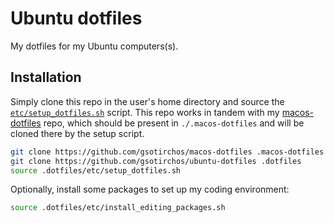 # Ubuntu dotfiles
My dotfiles for my Ubuntu computers(s).

## Installation
Simply clone this repo in the user's home directory and source the [`etc/setup_dotfiles.sh`](etc/setup_dotfiles.sh) script. This repo works in tandem with my [macos-dotfiles](https://github.com/gsotirchos/macos-dotfiles) repo, which should be present in `./.macos-dotfiles` and will be cloned there by the setup script.
``` bash
git clone https://github.com/gsotirchos/macos-dotfiles .macos-dotfiles  # optionally
git clone https://github.com/gsotirchos/ubuntu-dotfiles .dotfiles
source .dotfiles/etc/setup_dotfiles.sh
```

Optionally, install some packages to set up my coding environment:
``` bash
source .dotfiles/etc/install_editing_packages.sh
```
